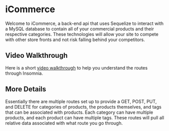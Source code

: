 # iCommerce

Welcome to iCommerce, a back-end api that uses Sequelize to interact with a MySQL database to contain all of your commercial products and their respective categories. These technologies will allow your site to compete with other store fronts and not risk falling behind your competitors.

## Video Walkthrough

Here is a short [video walkthrough](https://drive.google.com/file/d/1M3-7QEnb6DbxcuPcgorq8-QcXjfZag7Z/view) to help you understand the routes through Insomnia.

## More Details

Essentially there are multiple routes set up to provide a GET, POST, PUT, and DELETE for categories of products, the products themselves, and tags that can be associated with products. Each category can have multiple products, and each product can have multiple tags. These routes will pull all relative data associated with what route you go through. 